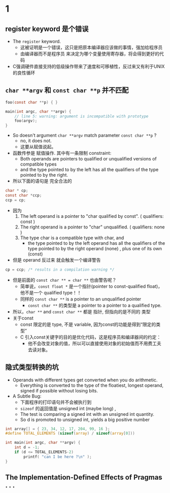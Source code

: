 
# 1

## register keyword 是个错误

 - The `register` keyword.
    - 这被证明是一个错误，这只是把原本编译器应该做的事情，强加给程序员
    - 由编译器而不是程序员 来决定为哪个变量使用寄存器，将会得到更好的代码
 - C强调硬件直接支持的低级操作带来了速度和可移植性，反过来又有利于UNIX的良性循环


## `char **argv` 和 `const char **p` 并不匹配

```c
foo(const char **p) { }

main(int argc, char **argv) {
    // line 5: warning: argument is incompatible with prototype
    foo(argv);
}
```

 - So doesn't argument `char **argv` match parameter `const char **p` ?
    - no, it does not.
    - 这要从赋值说起。
 - 函数传参是 赋值操作. 其中有一条限制 constraint:
    - Both operands are pointers to qualified or unqualified versions of compatible types
    - and the type pointed to by the left has all the qualifiers of the type pointed to by the right. 
 - 所以下面的语句是 完全合法的

```c
char * cp;
const char *ccp;
ccp = cp;
```

 - 因为
    1. The left operand is a pointer to "char qualified by const". (  qualifiers: const )
    2. The right operand is a pointer to "char" unqualified.   ( qualifiers: none )
    3. The type char is a compatible type with char, and
        - the type pointed to by the left operand has all the qualifiers of the type pointed to by the right operand (none) , plus one of its own (const)
 - 但是 operand 反过来 就会触发一个编译警告

```c
cp = ccp; /* results in a compilation warning */
```

 - 但是前面的 `const char ** = char **` 也由警告呢？
    - 简单说，`const float *` 是一个指针(pointer to const-qualified float)，他不是一个 qualified type！！  
    - 同样的 `const char **` is a pointer to an unqualified pointer 
        - `const char **` 的类型是  a pointer to a pointer to a qualified type. 
 - 所以，`char **` and `const char **` 都是 指针, 但指向的是不同的 类型
 - 关于const
    - const 限定的是 type, 不是 variable, 因为const的功能是得到“限定的类型” 
    - C 引入const关键字的目的是优化代码，这是程序员和编译器间的约定： 
        - 他不会改变对象的值，所以可以直接使用对象的初始值而不用费工夫去读对象。

## 隐式类型转换的坑

 - Operands with different types get converted when you do arithmetic. 
    - Everything is converted to the type of the floatiest, longest operand, signed if possible without losing bits.
 - A Subtle Bug:
    - 下面程序的打印语句并不会被执行到
    - `sizeof` 的返回值是 unsigned int (maybe long) , 
    - The test is comparing a signed int with an unsigned int quantity.
    - So d is promoted to unsigned int, yields a big positive number


```c
int array[] = { 23, 34, 12, 17, 204, 99, 16 };
#define TOTAL_ELEMENTS (sizeof(array) / sizeof(array[0]))

int main(int argc, char **argv) {
    int d = -1;
    if (d <= TOTAL_ELEMENTS-2)
        printf( "can I be here ?\n" );
}
```

## The Implementation-Defined Effects of Pragmas . . .





